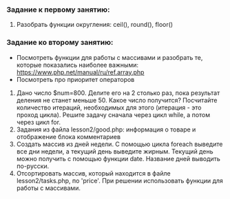 ### Задание к первому занятию:
1. Разобрать функции округления: ceil(), round(), floor()
### Задание ко второму занятию:
* Посмотреть функции для работы с массивами и разобрать те, которые показались наиболее важными: https://www.php.net/manual/ru/ref.array.php
* Посмотреть про приоритет операторов
1. Дано число $num=800. Делите его на 2 столько раз, пока результат деления не станет меньше 50. 
Какое число получится? Посчитайте количество итераций, необходимых для этого (итерация - это проход цикла).
Решите задачу сначала через цикл while, а потом через цикл for.
2. Задания из файла lesson2/good.php: информация о товаре и отображение блока комментариев
3. Создать массив из дней недели. С помощью цикла foreach выведите все дни недели,  а текущий день выведите жирным.
Текущий день можно получить с помощью функции date.  Название дней выводить по-русски.
4. Отсортировать массив, который находится в файле lesson2/tasks.php, по 'price'. 
При решении использовать функции для работы с массивами.
 
 